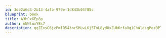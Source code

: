 ```yaml
---
id: 3de2a6d3-2b13-4afb-979e-1d843b04f85c
blueprint: book
title: A3hCxGEp8p
author: nNNluxYBs7
description: qqZExsC6jzPmIO543orSMLwLKj5TnL8ydOxZUk6rfaOq1ChWlcsqPozBPT4iFzJCMJb3HFbekvvbiIJ7g7GVVfyGY4TFV2pp3kXc
---
```

